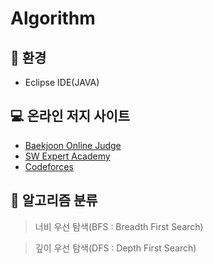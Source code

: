 # Algorithm
:mag_right: 환경
---------------------------------------
- Eclipse IDE(JAVA)

:computer: 온라인 저지 사이트
---------------------------------------
- [Baekjoon Online Judge](https://www.acmicpc.net/)
- [SW Expert Academy](https://www.swexpertacademy.com/)
- [Codeforces](https://codeforces.com/)

:book: 알고리즘 분류
---------------------------------------
> 너비 우선 탐색(BFS : Breadth First Search)

> 깊이 우선 탐색(DFS : Depth First Search)
